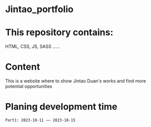 # Jintao_portfolio

# This repository contains:
HTML, CSS, JS, SASS ......

# Content
This is a website where to show Jintao Duan's works and find more potential opportunities

# Planing development time
    Part1: 2023-10-11 —— 2023-10-15